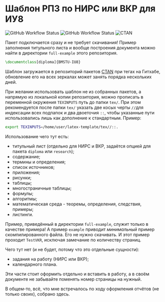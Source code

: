 # Шаблон РПЗ по НИРС или ВКР для ИУ8 

![GitHub Workflow Status](https://img.shields.io/github/actions/workflow/status/CatInCosmicSpace/latex-template/main.yml?branch=master&logo=github&label=CI)
![GitHub Workflow Status](https://img.shields.io/github/actions/workflow/status/CatInCosmicSpace/latex-template/tags.yml?label=CTAN&logo=github)
![CTAN](https://img.shields.io/ctan/v/bmstu-iu8?label=CTAN&logo=latex)

Пакет подключается сразу и не требует скачивания! 
Пример заполнения титульного листа и вообще построения документа можно найти 
в директории `full-example` этого репозитория.

```latex
\documentclass[diploma]{BMSTU-IU8}
```

Шаблон загружается в репозиторий пакетов [CTAN](https://www.ctan.org/)
при тегах на Гитхабе, 
обновление его на всех зеркалах может занять порядка нескольких 
дней.

При желании использовать шаблон не из собранных пакетов, а напрямую из
локальной копии репозитория, можно прописать в переменной окружения `TEXINPUTS`
путь до папки `tex/`. При этом рекомендуется после папки `tex/` указать 
две косых черты `//`для индексации всех подпапок и два двоеточия `::`,
чтобы указанные пути использовались лишь как дополнение к стандартным. 
Пример:
```bash
export TEXINPUTS=/home/user/latex-template/tex//::.
```

Использование чего тут есть:
* титульный лист (отдельно для НИРС и ВКР, задаётся опцией для пакета 
`diploma` или `research`);
* содержание;
* термины и определения;
* список источников;
* приложения;
* рисунки;
* таблицы;
* многостраничные таблицы;
* формулы;
* алгоритмы;
* математическая среда - теоремы, определения, следствия, примеры;
* листинги.

Пример, приведённый в директории `full-example`, служит только в качестве примера! 
А пример `example` приводит _минимальный_ пример скомпилированного файла.
Его не нужно скачивать. И этот пример проходит `TestVKR`, исключая замечание 
по количеству страниц.

Чего тут нет (и не будет, потому что это отдельные сущности):
* задания на работу (НИРС или ВКР);
* календарного плана.

Эти части стоит оформить отдельно и вставить в работу, а в своём документе не 
забывайте поменять номер страницы на нужный.

В общем-то, всё, что мне встречалось по ходу оформления отчётов 
(не только своих), собрано здесь.

